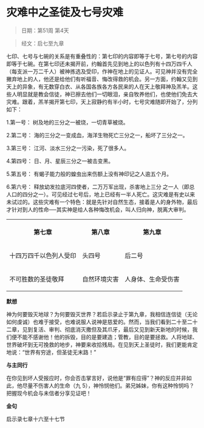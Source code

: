 # 灾难中之圣徒及七号灾难

> 日期：第51周 第4天

> 经文：启七至九章

七印、七号与七碗的关系是有重叠性的：第七印的内容即等于七号，第七号的内容即等于七碗。在第七印还未揭开前，约翰首先见到地上的以色列有十四万四千人（每支派一万二千人）被神拣选及受印，作神在地上的见证人。可见神并没有完全撇弃地上的人，他还是给他们有听福音、悔改得救的机会。另一方面，约翰又见到天上的异象，有无数穿白衣、从各国各族各方各民来的人在天上敬拜神及羔羊。这些人明显就是教会信徒，神已擦去他们一切眼泪，亲自牧养他们，也使他们免去大灾难。跟着，羔羊揭开第七印，天上寂静约有半小时，七号灾难随即开始了，分列如下：

1.第一号： 树及地的三分之一被烧，一切青草被烧。

2.第二号： 海的三分之一变成血，海洋生物死亡三分之一，船坏了三分之一。

3.第三号： 江河、淡水三分之一污染，死了很多人。

4.第四号： 日、月、星辰三分之一被击变黑。

5.第五号： 有蝎子能力般的蝗虫出来伤额上没有神印记之人逾五个月。

6.第六号： 释放幼发拉底河四使者，二万万军出现，杀害地上三分 之一人（即总人口的四分之一）。可见经过七号后，地上已经有一半人死亡。这灾难是有史以来未试过的。这些灾难有一个特色：就是先针对自然生态，接着是人的身外物，最后才针对到人的性命──其实神是给人各种悔改机会，叫人归向神，脱离大审判。

<table>
 <tbody>
  <tr>
   <th><p>第七章</p></th>
   <th><p>第八章</p></th>
   <th><p>第九章</p></th>
  </tr>
  <tr>
   <td><p>十四万四千以色列人受印</p></td>
   <td><p>头四号</p></td>
   <td><p>后二号</p></td>
  </tr>
  <tr>
   <td><p>不可胜数的圣徒敬拜</p></td>
   <td><p>自然环境灾害</p></td>
   <td><p>人身体、生命受伤害</p></td>
  </tr>
 </tbody>
</table>

**默想**

神为何要毁灭地球？为何要毁灭世界？若启示录止于第九章，我相信连信徒（无论如何虔诚）也难于接受，也难说服人说神是慈爱的。然而，当我们看到二十至二十二章，见到复活、审判、彻底消灭撒但及其爪牙，最后又见到新天新地的时候，我们便不能不感谢他！他的拆毁，目的是要建造；管教，目的是要拯救。人将地球、世界破坏到无可挽救的地步，神要来收拾残局。在见到天上圣徒时，我们更能肯定地说：“世界有穷途，但圣徒无末路！”

**与主同行**

在你见到坏人受报应时，你会否击掌言好，说他是“罪有应得”？神的反应并非如此，他尽量不伤害人的生命（九 5），神怜悯他们。弟兄姊妹，你有这种怜悯吗？把握现今机会与未信者分享见证吧！

**金句**

启示录七章十六至十七节



